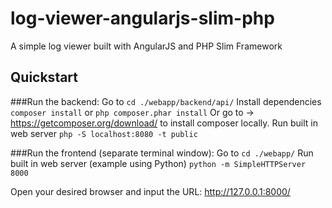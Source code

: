 # log-viewer-angularjs-slim-php
A simple log viewer built with AngularJS and PHP Slim Framework

## Quickstart
###Run the backend:
Go to 
`cd ./webapp/backend/api/`
Install dependencies 
`composer install` or `php composer.phar install`
Or go to -> https://getcomposer.org/download/ to install composer locally.
Run built in web server
`php -S localhost:8080 -t public`

###Run the frontend (separate terminal window):
Go to 
`cd ./webapp/`
Run built in web server (example using Python)
`python -m SimpleHTTPServer 8000`

Open your desired browser and input the URL: http://127.0.0.1:8000/
